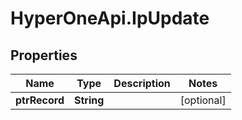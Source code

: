# HyperOneApi.IpUpdate

## Properties

Name | Type | Description | Notes
------------ | ------------- | ------------- | -------------
**ptrRecord** | **String** |  | [optional] 


